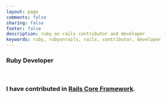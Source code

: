 ```yaml
---
layout: page
comments: false
sharing: false
footer: false
description: ruby on rails contributor and developer
keywords: ruby, rubyonrails, rails, contributor, developer
---
```

<h3>
  Ruby Developer
</h3>
<p>
  &nbsp;
</p>
<h3>
  I have contributed in
  <a href="http://contributors.rubyonrails.org/contributors/arun-agrawal/commits" target='_blank'>Rails Core Framework</a>.
</h3>
